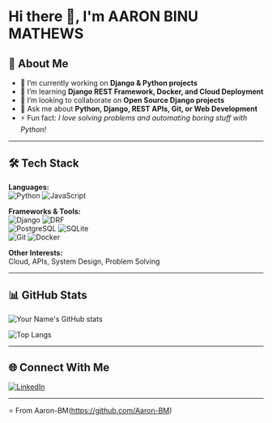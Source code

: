 # Hi there 👋, I'm AARON BINU MATHEWS

## 🚀 About Me
- 🔭 I’m currently working on **Django & Python projects**
- 🌱 I’m learning **Django REST Framework, Docker, and Cloud Deployment**
- 👯 I’m looking to collaborate on **Open Source Django projects**
- 💬 Ask me about **Python, Django, REST APIs, Git, or Web Development**
- ⚡ Fun fact: *I love solving problems and automating boring stuff with Python!*

---

## 🛠️ Tech Stack
**Languages:**  
![Python](https://img.shields.io/badge/Python-3776AB?style=flat&logo=python&logoColor=white) 
![JavaScript](https://img.shields.io/badge/JavaScript-F7DF1E?style=flat&logo=javascript&logoColor=black)

**Frameworks & Tools:**  
![Django](https://img.shields.io/badge/Django-092E20?style=flat&logo=django&logoColor=white) 
![DRF](https://img.shields.io/badge/DRF-D9230F?style=flat&logo=django&logoColor=white)  
![PostgreSQL](https://img.shields.io/badge/PostgreSQL-316192?style=flat&logo=postgresql&logoColor=white) 
![SQLite](https://img.shields.io/badge/SQLite-003B57?style=flat&logo=sqlite&logoColor=white)  
![Git](https://img.shields.io/badge/Git-F05032?style=flat&logo=git&logoColor=white) 
![Docker](https://img.shields.io/badge/Docker-2496ED?style=flat&logo=docker&logoColor=white) 

**Other Interests:**  
Cloud, APIs, System Design, Problem Solving

---

## 📊 GitHub Stats
![Your Name's GitHub stats](https://github-readme-stats.vercel.app/api?username=Aaron-BM&show_icons=true&theme=radical)

![Top Langs](https://github-readme-stats.vercel.app/api/top-langs/?username=Aaron-BM&layout=compact&theme=radical)

---

## 🌐 Connect With Me
[![LinkedIn](https://img.shields.io/badge/LinkedIn-0A66C2?style=flat&logo=linkedin&logoColor=white)](https://www.linkedin.com/in/aaron-binu-mathews-a43222344)  

---

⭐️ From Aaron-BM(https://github.com/Aaron-BM)
